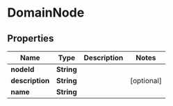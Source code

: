 
# DomainNode

## Properties
Name | Type | Description | Notes
------------ | ------------- | ------------- | -------------
**nodeId** | **String** |  | 
**description** | **String** |  |  [optional]
**name** | **String** |  | 



